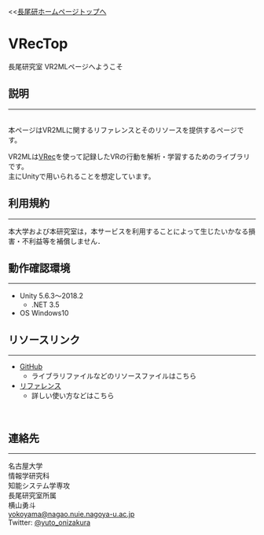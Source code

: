 <<[長尾研ホームページトップへ](http://www.nagao.nuie.nagoya-u.ac.jp)
# **VRecTop**

長尾研究室 VR2MLページへようこそ

## **説明**
---
<br>
本ページはVR2MLに関するリファレンスとそのリソースを提供するページです。

VR2MLは[VRec](http://rwdc.nagao.nuie.nagoya-u.ac.jp/vrec/)を使って記録したVRの行動を解析・学習するためのライブラリです。<br>
主にUnityで用いられることを想定しています。<br>



## **利用規約**
---
本大学および本研究室は，本サービスを利用することによって生じたいかなる損害・不利益等を補償しません．<br>

## **動作確認環境**
---
- Unity 5.6.3～2018.2
    - .NET 3.5
- OS    Windows10

## **リソースリンク**
---
- [GitHub](https://github.com/yutoYokoyama/VR2ML)
    - ライブラリファイルなどのリソースファイルはこちら
- [リファレンス](./vr2ml.html)
    - 詳しい使い方などはこちら

<br>

## **連絡先**
---
名古屋大学<br>
情報学研究科<br>
知能システム学専攻<br>
長尾研究室所属<br>
横山勇斗<br>
yokoyama@nagao.nuie.nagoya-u.ac.jp<br>
Twitter: [@yuto_onizakura](https://twitter.com/yuto_onizakura)<br>

<br>